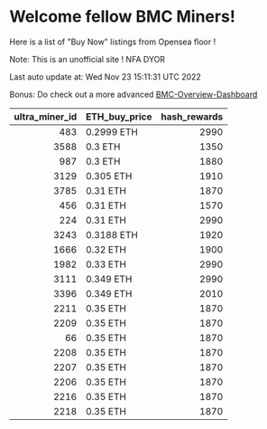 # Welcome fellow BMC Miners!
Here is a list of "Buy Now" listings from Opensea floor !

Note: This is an unofficial site ! NFA DYOR

Last auto update at: Wed Nov 23 15:11:31 UTC 2022

Bonus: Do check out a more advanced [BMC-Overview-Dashboard](https://dune.com/defifunk/BMC-Overview-Dashboard)


|   ultra_miner_id | ETH_buy_price   |   hash_rewards |
|-----------------:|:----------------|---------------:|
|              483 | 0.2999 ETH      |           2990 |
|             3588 | 0.3 ETH         |           1350 |
|              987 | 0.3 ETH         |           1880 |
|             3129 | 0.305 ETH       |           1910 |
|             3785 | 0.31 ETH        |           1870 |
|              456 | 0.31 ETH        |           1570 |
|              224 | 0.31 ETH        |           2990 |
|             3243 | 0.3188 ETH      |           1920 |
|             1666 | 0.32 ETH        |           1900 |
|             1982 | 0.33 ETH        |           2990 |
|             3111 | 0.349 ETH       |           2990 |
|             3396 | 0.349 ETH       |           2010 |
|             2211 | 0.35 ETH        |           1870 |
|             2209 | 0.35 ETH        |           1870 |
|               66 | 0.35 ETH        |           1870 |
|             2208 | 0.35 ETH        |           1870 |
|             2207 | 0.35 ETH        |           1870 |
|             2206 | 0.35 ETH        |           1870 |
|             2216 | 0.35 ETH        |           1870 |
|             2218 | 0.35 ETH        |           1870 |
